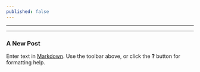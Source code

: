 ```yaml
---
published: false
---
```


---
---

### A New Post

Enter text in [Markdown](http://daringfireball.net/projects/markdown/). Use the toolbar above, or click the **?** button for formatting help.
